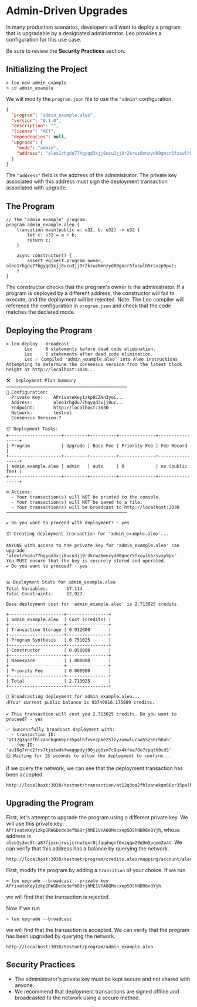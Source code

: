 # Admin-Driven Upgrades
In many production scenarios, developers will want to deploy a program that is upgradable by a designated administrator.
Leo provides a configuration for this use case.

Be sure to review the **Security Practices** section.

## Initializing the Project

```
> leo new admin_example
> cd admin_example
```

We will modify the `program.json` file to use the `"admin"` configuration.
```json
{
  "program": "admin_example.aleo",
  "version": "0.1.0",
  "description": "",
  "license": "MIT",
  "dependencies": null,
  "upgrade": {
    "mode": "admin",
    "address": "aleo1rhgdu77hgyqd3xjj8ucu3jj9r2krwz6mnzyd80gncr5fxcwlh5rsvzp9px"
  }
}
```

The `"address"` field is the address of the administrator.
The private key associated with this address must sign the deployment transaction associated with upgrade.

## The Program

```leo
// The 'admin_example' program.
program admin_example.aleo {
    transition main(public a: u32, b: u32) -> u32 {
        let c: u32 = a + b;
        return c;
    }

    async constructor() {
        assert_eq(self.program_owner, aleo1rhgdu77hgyqd3xjj8ucu3jj9r2krwz6mnzyd80gncr5fxcwlh5rsvzp9px);
    }
}
```

The constructor checks that the program's owner is the administrator.
If a program is deployed by a different address, the constructor will fail to execute, and the deployment will be rejected.
Note. The Leo compiler will reference the configuration in `program.json` and check that the code matches the declared mode.

## Deploying the Program
```
> leo deploy --broadcast
       Leo     6 statements before dead code elimination.
       Leo     6 statements after dead code elimination.
       Leo ✅ Compiled 'admin_example.aleo' into Aleo instructions
Attempting to determine the consensus version from the latest block height at http://localhost:3030...

🛠️  Deployment Plan Summary
──────────────────────────────────────────────
🔧 Configuration:
  Private Key:    APrivateKey1zkp8CZNn3yeC...
  Address:        aleo1rhgdu77hgyqd3xjj8uc...
  Endpoint:       http://localhost:3030
  Network:        testnet
  Consensus Version:7

📦 Deployment Tasks:
+--------------------+---------+----------+--------------+-----------------+
| Program            | Upgrade | Base Fee | Priority Fee | Fee Record      |
+--------------------+---------+----------+--------------+-----------------+
| admin_example.aleo | admin   | auto     | 0            | no (public fee) |
+--------------------+---------+----------+--------------+-----------------+

⚙️ Actions:
  - Your transaction(s) will NOT be printed to the console.
  - Your transaction(s) will NOT be saved to a file.
  - Your transaction(s) will be broadcast to http://localhost:3030
──────────────────────────────────────────────

✔ Do you want to proceed with deployment? · yes

📦 Creating deployment transaction for 'admin_example.aleo'...

ANYONE with access to the private key for 'admin_example.aleo' can upgrade 'aleo1rhgdu77hgyqd3xjj8ucu3jj9r2krwz6mnzyd80gncr5fxcwlh5rsvzp9px'.
You MUST ensure that the key is securely stored and operated.
✔ Do you want to proceed? · yes


📊 Deployment Stats for admin_example.aleo
Total Variables:       17,114
Total Constraints:     12,927

Base deployment cost for 'admin_example.aleo' is 2.713025 credits.

+---------------------+----------------+
| admin_example.aleo  | Cost (credits) |
+---------------------+----------------+
| Transaction Storage | 0.912000       |
+---------------------+----------------+
| Program Synthesis   | 0.751025       |
+---------------------+----------------+
| Constructor         | 0.050000       |
+---------------------+----------------+
| Namespace           | 1.000000       |
+---------------------+----------------+
| Priority Fee        | 0.000000       |
+---------------------+----------------+
| Total               | 2.713025       |
+---------------------+----------------+

📡 Broadcasting deployment for admin_example.aleo...
💰Your current public balance is 93749916.175809 credits.

✔ This transaction will cost you 2.713025 credits. Do you want to proceed? · yes

✅ Successfully broadcast deployment with:
  - transaction ID: 'at12q3qa2fhlzanekqn66pr35palhfvvv2pke25lzy3vmwlucaa55zs6rhhah'
  - fee ID: 'au10g7rnc2frs7tjqtwdkfweqgpdyj90jzg6sm7c9qx4kfea78u7cpqth8cd5'
⏲️ Waiting for 15 seconds to allow the deployment to confirm...
```

If we query the network, we can see that the deployment transaction has been accepted.
```
http://localhost:3030/testnet/transaction/at12q3qa2fhlzanekqn66pr35palhfvvv2pke25lzy3vmwlucaa55zs6rhhah
```

## Upgrading the Program
First, let's attempt to upgrade the program using a different private key.
We will use this private key: `APrivateKey1zkp2RWGDcde3efb89rjhME1VYA8QMxcxep5DShNBR6n8Yjh`, whose address is `aleo1s3ws5tra87fjycnjrwsjcrnw2qxr8jfqqdugnf0xzqqw29q9m5pqem2u4t`.
We can verify that this address has a balance by querying the network.
```
http://localhost:3030/testnet/program/credits.aleo/mapping/account/aleo1s3ws5tra87fjycnjrwsjcrnw2qxr8jfqqdugnf0xzqqw29q9m5pqem2u4t
```

First, modify the program by adding a `transition` of your choice.
If we run 
```
> leo upgrade --broadcast --private-key APrivateKey1zkp2RWGDcde3efb89rjhME1VYA8QMxcxep5DShNBR6n8Yjh
```
we will find that the transaction is rejected.

Now if we run
```
> leo upgrade --broadcast
```
we will find that the transaction is accepted. 
We can verify that the program has been upgraded by querying the network.
```
http://localhost:3030/testnet/program/admin_example.aleo
```

## Security Practices
- The administrator's private key must be kept secure and not shared with anyone.
- We recommend that deployment transactions are signed offline and broadcasted to the network using a secure method.
